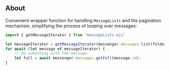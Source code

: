 ## About

Convenient wrapper function for handling `MessageLists` and the pagination mechanism, simplifying the process of looping over messages:

```javascript
import { getMessageIterator } from "messageLists.mjs"

let messageIterator = getMessageIterator(messenger.messages.list(folder));
for await (let message of messageIterator) {
    // Do something with the message.
    let full = await messenger.messages.getFull(message.id);
}
```


